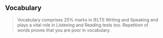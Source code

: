 ## Vocabulary

> Vocabulary comprises 25% marks in IELTS Writing and Speaking and plays a vital role in Listening and Reading tests too. Repetition of words proves that you are poor in vocabulary.

